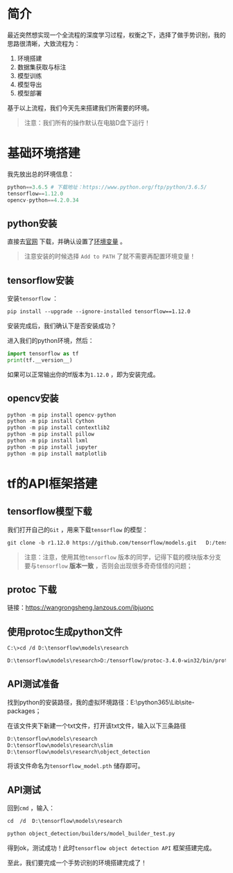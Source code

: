# 简介

最近突然想实现一个全流程的深度学习过程，权衡之下，选择了做手势识别，我的思路很清晰，大致流程为：

1. 环境搭建
2. 数据集获取与标注
3. 模型训练
4. 模型导出
5. 模型部署

基于以上流程，我们今天先来搭建我们所需要的环境。

> 注意：我们所有的操作默认在电脑D盘下运行！

# 基础环境搭建

我先放出总的环境信息：

```python
python==3.6.5 # 下载地址：https://www.python.org/ftp/python/3.6.5/
tensorflow==1.12.0
opencv-python==4.2.0.34
```

## python安装

直接去[官网](https://www.python.org/) 下载，并确认设置了[环境变量](https://www.cnblogs.com/fppblog/p/11223987.html) 。

> 注意安装的时候选择 `Add to PATH` 了就不需要再配置环境变量！

## tensorflow安装

安装`tensorflow` ：

```html
pip install --upgrade --ignore-installed tensorflow==1.12.0
```

安装完成后，我们确认下是否安装成功？

进入我们的python环境，然后：
```python
import tensorflow as tf
print(tf.__version__)
```

如果可以正常输出你的tf版本为`1.12.0` ，即为安装完成。

## opencv安装

```python
python -m pip install opencv-python
python -m pip install Cython
python -m pip install contextlib2
python -m pip install pillow
python -m pip install lxml
python -m pip install jupyter
python -m pip install matplotlib
```

# tf的API框架搭建

## tensorflow模型下载

我们打开自己的`Git` ，用来下载`tensorflow` 的模型：

```html
git clone -b r1.12.0 https://github.com/tensorflow/models.git   D:/tensorflow/models
```

> 注意：注意，使用其他`tensorflow` 版本的同学，记得下载的模块版本分支要与`tensorflow` **版本一致** ，否则会出现很多奇奇怪怪的问题；

## protoc 下载

链接：https://wangrongsheng.lanzous.com/ibjuonc

## 使用protoc生成python文件

```html
C:\>cd /d D:\tensorflow\models\research

D:\tensorflow\models\research>D:/tensorflow/protoc-3.4.0-win32/bin/protoc object_detection/protos/*.proto --python_out=.
```

## API测试准备

找到python的安装路径，我的虚拟环境路径：E:\python365\Lib\site-packages；

在该文件夹下新建一个txt文件，打开该txt文件，输入以下三条路径

```html
D:\tensorflow\models\research
D:\tensorflow\models\research\slim
D:\tensorflow\models\research\object_detection
```

将该文件命名为`tensorflow_model.pth` 储存即可。

## API测试

回到`cmd` ，输入：

```html
cd  /d  D:\tensorflow\models\research

python object_detection/builders/model_builder_test.py
```

得到ok，测试成功！此时`tensorflow object detection API` 框架搭建完成。

至此，我们要完成一个手势识别的环境搭建完成了！



